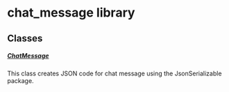 



# chat_message library











## Classes

##### [ChatMessage](../models_chats_chat_message/ChatMessage-class.md)



This class creates JSON code for chat message using the JsonSerializable package.















